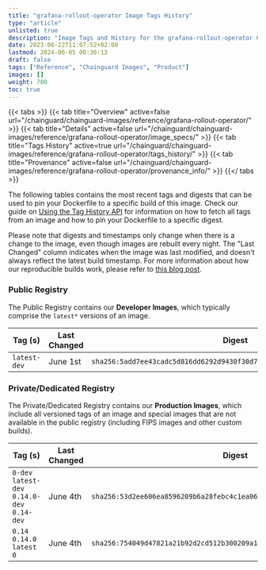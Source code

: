 ```yaml
---
title: "grafana-rollout-operator Image Tags History"
type: "article"
unlisted: true
description: "Image Tags and History for the grafana-rollout-operator Chainguard Image"
date: 2023-06-22T11:07:52+02:00
lastmod: 2024-06-05 00:36:13
draft: false
tags: ["Reference", "Chainguard Images", "Product"]
images: []
weight: 700
toc: true
---
```


{{< tabs >}}
{{< tab title="Overview" active=false url="/chainguard/chainguard-images/reference/grafana-rollout-operator/" >}}
{{< tab title="Details" active=false url="/chainguard/chainguard-images/reference/grafana-rollout-operator/image_specs/" >}}
{{< tab title="Tags History" active=true url="/chainguard/chainguard-images/reference/grafana-rollout-operator/tags_history/" >}}
{{< tab title="Provenance" active=false url="/chainguard/chainguard-images/reference/grafana-rollout-operator/provenance_info/" >}}
{{</ tabs >}}

The following tables contains the most recent tags and digests that can be used to pin your Dockerfile to a specific build of this image. Check our guide on [Using the Tag History API](/chainguard/chainguard-images/using-the-tag-history-api/) for information on how to fetch all tags from an image and how to pin your Dockerfile to a specific digest.

Please note that digests and timestamps only change when there is a change to the image, even though images are rebuilt every night. The "Last Changed" column indicates when the image was last modified, and doesn't always reflect the latest build timestamp. For more information about how our reproducible builds work, please refer to [this blog post](https://www.chainguard.dev/unchained/reproducing-chainguards-reproducible-image-builds).

### Public Registry
The Public Registry contains our **Developer Images**, which typically comprise the `latest*` versions of an image.

| Tag (s)       | Last Changed | Digest                                                                    |
|---------------|--------------|---------------------------------------------------------------------------|
|  `latest-dev` | June 1st     | `sha256:5add7ee43cadc5d816dd6292d9430f30d714e0eaa3a849a48ae84b7386fb2f9c` |


### Private/Dedicated Registry
The Private/Dedicated Registry contains our **Production Images**, which include all versioned tags of an image and special images that are not available in the public registry (including FIPS images and other custom builds).

| Tag (s)                                       | Last Changed | Digest                                                                    |
|-----------------------------------------------|--------------|---------------------------------------------------------------------------|
|  `0-dev` `latest-dev` `0.14.0-dev` `0.14-dev` | June 4th     | `sha256:53d2ee606ea8596209b6a28febc4c1ea06a3c6ca48144e37b78fbe6c12eb556a` |
|  `0.14` `0.14.0` `latest` `0`                 | June 4th     | `sha256:754049d47821a21b92d2cd512b300209a17147598cf57751ebad673f8bb581f9` |

